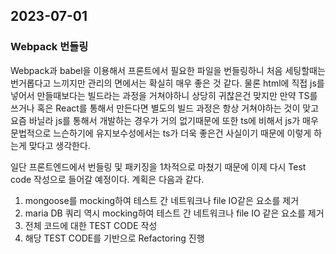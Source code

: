 ## 2023-07-01

### Webpack 번들링
Webpack과 babel을 이용해서 프론트에서 필요한 파일을 번들링하니 처음 세팅할때는 번거롭다고 느끼지만
관리의 면에서는 확실히 매우 좋은 것 같다.
물론 html에 직접 js를 넣어서 만들때보다는 빌드라는 과정을 거쳐야하니 상당히 귀찮은건 맞지만
만약 TS를 쓰거나 혹은 React를 통해서 만든다면 별도의 빌드 과정은 항상 거쳐야하는 것이 맞고
요즘 바닐라 js를 통해서 개발하는 경우가 거의 없기때문에 또한 ts에 비해서 js가 매우 문법적으로 느슨하기에
유지보수성에서는 ts가 더욱 좋은건 사실이기 때문에 이렇게 하는게 맞다고 생각한다.

일단 프론트엔드에서 번들링 및 패키징을 1차적으로 마쳤기 때문에 이제 다시 Test code 작성으로 들어갈 예정이다.
계획은 다음과 같다.
1. mongoose를 mocking하여 테스트 간 네트워크나 file IO같은 요소를 제거
2. maria DB 쿼리 역시 mocking하여 테스트 간 네트워크나 file IO 같은 요소를 제거
3. 전체 코드에 대한 TEST CODE 작성
4. 해당 TEST CODE를 기반으로 Refactoring 진행